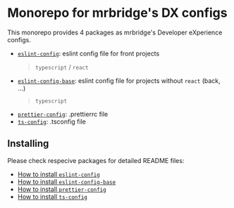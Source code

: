 # Monorepo for mrbridge's DX configs

This monorepo provides 4 packages as mrbridge's Developer eXperience configs.

- [`eslint-config`](packages/eslint-config): eslint config file for front projects
  > `typescript` / `react`
- [`eslint-config-base`](packages/eslint-config-base): eslint config file for projects without `react` (back, ...)
  > `typescript`
- [`prettier-config`](packages/prettier-config): .prettierrc file
- [`ts-config`](packages/ts-config): .tsconfig file

## Installing

Please check respecive packages for detailed README files:
- [How to install `eslint-config`](packages/eslint-config/README.md#installing)
- [How to install `eslint-config-base`](packages/eslint-config-base/README.md#installing)
- [How to install `prettier-config`](packages/prettier-config/README.md#installing)
- [How to install `ts-config`](packages/ts-config/README.md#installing)
